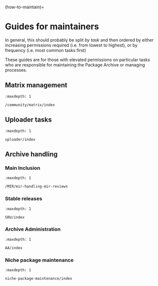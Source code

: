 (how-to-maintain)=
# Guides for maintainers

In general, this should probably be split *by task* and then ordered by either
increasing permissions required (i.e. from lowest to highest), or by
frequency (i.e. most common tasks first)

These guides are for those with elevated permissions on particular tasks who
are responsible for maintaining the Package Archive or managing processes.

## Matrix management

```{toctree}
:maxdepth: 1

/community/matrix/index
```

## Uploader tasks

```{toctree}
:maxdepth: 1

uploader/index
```

## Archive handling

### Main Inclusion

```{toctree}
:maxdepth: 1

/MIR/mir-handling-mir-reviews
```

### Stable releases

```{toctree}
:maxdepth: 1

SRU/index
```

### Archive Administration

```{toctree}
:maxdepth: 1

AA/index
```

### Niche package maintenance

```{toctree}
:maxdepth: 1

niche-package-maintenance/index
```

